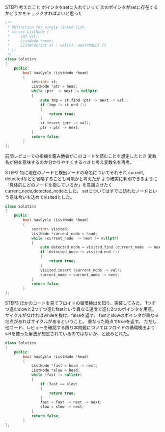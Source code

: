 STEP1
考えたこと
ポインタをsetに入れていって
次のポインタがsetに存在するかどうかをチェックすればよいと思った

```c++
/**
 * Definition for singly-linked list.
 * struct ListNode {
 *     int val;
 *     ListNode *next;
 *     ListNode(int x) : val(x), next(NULL) {}
 * };
 */
class Solution 
{
    public:
        bool hasCycle (ListNode *head) 
        {
            set<int> st;
            ListNode *ptr = head;
            while (ptr　-> next != nullptr)
            {
                auto tmp = st.find (ptr -> next -> val);
                if (tmp != st.end ())
                {
                    return true;
                }
                st.insert (ptr -> val);
                ptr = ptr -> next;
            }
            return false;
        }
};

```

前問レビューでの指摘を鑑み他者がこのコードを読むことを想定したとき
変数名が何を意味するのか分かりやすくするべきと考え変数名を再考。

STEP2
特に現在のノードと検出ノードの命名についてそれぞれ
current, detectedなどと省略することも可能かと考えたが
より確実に判別できるように「具体的にどのノードを指しているか」を意識させたくcurrent_node,detected_nodeとした。
setについてはすでに訪れたノードという意味合いを込めてvisitedとした。

```c++
class Solution 
{
    public:
        bool hasCycle (ListNode *head) 
        {
            set<int> visited;
            ListNode *current_node = head;
            while (current_node　-> next != nullptr)
            {
                auto detected_node = visited.find (current_node　-> next -> val);
                if (detected_node != visited.end ())
                {
                    return true;
                }
                visited.insert (current_node -> val);
                current_node = current_node -> next;
            }
            return false;
        }
};
```

STEP3
ほかのコードを見てフロイドの循環検出を知り、実装してみた。
1つずつ進むslowと2つずつ進むfastという異なる速度で進む2つのポインタを用意。
サイクルがなければwhileを抜け、falseを返す。
fastとslowのポインタが重なる地点があればサイクルがあるということ。 重なった時点でtrueを返す。
ただし他コード、レビューを確認する限り本問題についてはフロイドの循環検出よりsetを使った解法が想定されているのではないか、と読みとれた。

```c++
class Solution 
{
    public:
        bool hasCycle (ListNode *head) 
        {
            ListNode *fast = head -> next;
            ListNode *slow = head;
            while (fast != nullptr)
            {
                if (fast == slow)
                {
                    return true;
                }
                fast = fast -> next -> next;
                slow = slow -> next;
            }
            return false;
        }
};
```
